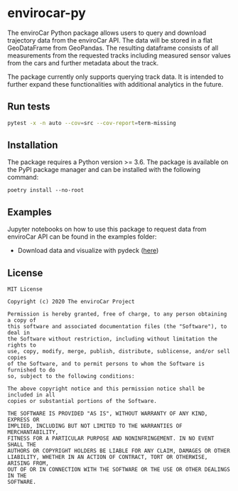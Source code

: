
# envirocar-py

The enviroCar Python package allows users to query and download trajectory data from the enviroCar API. The data will be stored in a flat GeoDataFrame from GeoPandas. The resulting dataframe consists of all measurements from the requested tracks including measured sensor values from the cars and further metadata about the track.

The package currently only supports querying track data. It is intended to further expand these functionalities with additional analytics in the future.

## Run tests
```bash
pytest -x -n auto --cov=src --cov-report=term-missing
```

## Installation

The package requires a Python version >= 3.6. The package is available on the PyPI package manager and can be installed with the following command:

```
poetry install --no-root
```

## Examples
Jupyter notebooks on how to use this package to request data from enviroCar API can be found in the examples folder:
 * Download data and visualize with pydeck ([here](https://github.com/enviroCar/envirocar-py/blob/master/examples/api_request_deckgl.ipynb))

## License ##
    MIT License

    Copyright (c) 2020 The enviroCar Project

    Permission is hereby granted, free of charge, to any person obtaining a copy of
    this software and associated documentation files (the "Software"), to deal in
    the Software without restriction, including without limitation the rights to
    use, copy, modify, merge, publish, distribute, sublicense, and/or sell copies
    of the Software, and to permit persons to whom the Software is furnished to do
    so, subject to the following conditions:

    The above copyright notice and this permission notice shall be included in all
    copies or substantial portions of the Software.

    THE SOFTWARE IS PROVIDED "AS IS", WITHOUT WARRANTY OF ANY KIND, EXPRESS OR
    IMPLIED, INCLUDING BUT NOT LIMITED TO THE WARRANTIES OF MERCHANTABILITY,
    FITNESS FOR A PARTICULAR PURPOSE AND NONINFRINGEMENT. IN NO EVENT SHALL THE
    AUTHORS OR COPYRIGHT HOLDERS BE LIABLE FOR ANY CLAIM, DAMAGES OR OTHER
    LIABILITY, WHETHER IN AN ACTION OF CONTRACT, TORT OR OTHERWISE, ARISING FROM,
    OUT OF OR IN CONNECTION WITH THE SOFTWARE OR THE USE OR OTHER DEALINGS IN THE
    SOFTWARE.
